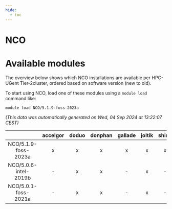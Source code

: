```yaml
---
hide:
  - toc
---
```


NCO
===

# Available modules


The overview below shows which NCO installations are available per HPC-UGent Tier-2cluster, ordered based on software version (new to old).

To start using NCO, load one of these modules using a `module load` command like:

```shell
module load NCO/5.1.9-foss-2023a
```

*(This data was automatically generated on Wed, 04 Sep 2024 at 13:22:07 CEST)*  

| |accelgor|doduo|donphan|gallade|joltik|shinx|skitty|
| :---: | :---: | :---: | :---: | :---: | :---: | :---: | :---: |
|NCO/5.1.9-foss-2023a|x|x|x|x|x|x|x|
|NCO/5.0.6-intel-2019b|-|x|x|-|x|-|x|
|NCO/5.0.1-foss-2021a|-|x|x|-|x|-|x|
